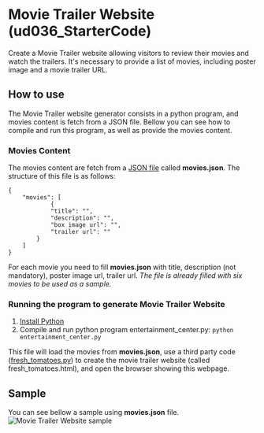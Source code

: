 # Movie Trailer Website (ud036_StarterCode)
Create a Movie Trailer website allowing visitors to review their movies and watch the trailers. It's necessary to provide a list of movies, including poster image and a movie trailer URL.

## How to use
The Movie Trailer website generator consists in a python program, and movies content is fetch from a JSON file. Bellow you can see how to compile and run this program, as well as provide the movies content. 

### Movies Content
The movies content are fetch from a [JSON file](https://pythonspot.com/json-encoding-and-decoding-with-python/) called **movies.json**. The structure of this file is as follows:
```
{
	"movies": [
			{
		    "title": "",
		    "description": "",
		    "box image url": "",
		    "trailer url": ""
		}
    ]
}
```
For each movie you need to fill **movies.json** with title, description (not mandatory), poster image url, trailer url.
_The file is already filled with six movies to be used as a sample._

### Running the program to generate Movie Trailer Website
1. [Install Python](https://www.python.org/downloads/)
2. Compile and run python program entertainment_center.py:
``` python entertainment_center.py ```

This file will load the movies from **movies.json**, use a third party code ([fresh_tomatoes.py](https://github.com/udacity/ud036_StarterCode)) to create the movie trailer website (called fresh_tomatoes.html), and open the browser showing this webpage.

## Sample
You can see bellow a sample using **movies.json** file.
![Movie Trailer Website sample](movie_trailer_sample.png)